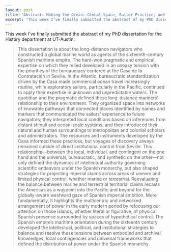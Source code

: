 ```yaml
---
layout: post
title: "Abstract: Making the Ocean: Global Space, Sailor Practice, and Bureaucratic Archives in the Sixteenth-Century Spanish Maritime Empire"
excerpt: "This week I’ve finally submitted the abstract of my PhD dissertation for the History department at UT-Austin."
---
```


This week I’ve finally submitted the abstract of my PhD dissertation for the History department at UT-Austin:

> This dissertation is about the long-distance navigators who constructed a global marine world as agents of the sixteenth-century Spanish maritime empire. The hard-won pragmatic and empirical expertise on which they relied developed in an uneasy tension with the priorities of the bureaucracy centered at the Casa de la Contratación in Seville. In the Atlantic, bureaucratic standardization driven by the Casa made commercial ocean travel increasingly routine, while exploratory sailors, particularly in the Pacific, continued to apply their expertise in unknown and unpredictable waters. The quotidian and the pragmatic defined these long-distance mariners’ relationship to their environment. They organized space into networks of knowable pathways that connected places identified by names and markers that communicated the sailors’ experience to future navigators; they interpreted local conditions based on inferences from distant stimuli and ocean-scale systems; and they introduced their natural and human surroundings to metropolitan and colonial scholars and administrators. The resources and instruments developed by the Casa informed these practices, but voyages of discovery always remained outside of direct institutional control from Seville. This relationship—between the local, individual, and contingent on the one hand and the universal, bureaucratic, and synthetic on the other—not only defined the dynamics of intellectual authority governing scientific endeavors under the Spanish monarchy, but also shaped strategies for projecting imperial claims across areas of uneven and limited physical control, whether marine or terrestrial. Reevaluating the balance between marine and terrestrial territorial claims recasts the Americas as a waypoint into the Pacific and beyond for the globally-aware westward gaze of Spanish imperial ambition. More fundamentally, it highlights the multicentric and networked arrangement of power in the early modern period by refocusing our attention on those islands, whether literal or figurative, of physical Spanish presence surrounded by spaces of hypothetical control. The Spanish empire’s maritime orientation during the sixteenth century developed the intellectual, political, and institutional strategies to balance and resolve these tensions between embodied and archival knowledges, local contingencies and universal frameworks that defined the distribution of power under the Spanish monarchy.
